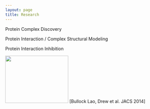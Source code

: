 ```yaml
---
layout: page
title: Research
---
```


<p class="message">
	Protein Complex Discovery
</p>

<p class="message">
	Protein Interaction / Complex Structural Modeling
</p>

<p class="message">
	Protein Interaction Inhibition
</p>

<!---
![Peptidomimetic]({{ site.url }}/images/ja-2014-02310r_0005.jpeg =250x)
--->
<img src="{{ site.url }}/images/ja-2014-02310r_0005.jpeg" width="200" height="150" />
[Bullock Lao, Drew et al. JACS 2014]


